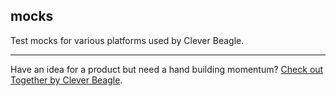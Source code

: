 ## mocks

Test mocks for various platforms used by Clever Beagle.


---

Have an idea for a product but need a hand building momentum? [Check out Together by Clever Beagle](https://cleverbeagle.com/together).
